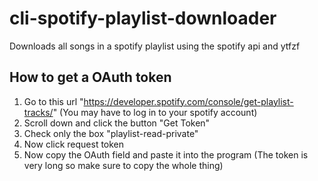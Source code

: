 # cli-spotify-playlist-downloader
Downloads all songs in a spotify playlist using the spotify api and ytfzf

## How to get a OAuth token

1. Go to this url "https://developer.spotify.com/console/get-playlist-tracks/" (You may have to log in to your spotify account) <br />
2. Scroll down and click the button "Get Token"<br />
3. Check only the box "playlist-read-private"<br />
4. Now click request token<br />
5. Now copy the OAuth field and paste it into the program (The token is very long so make sure to copy the whole thing)<br />
